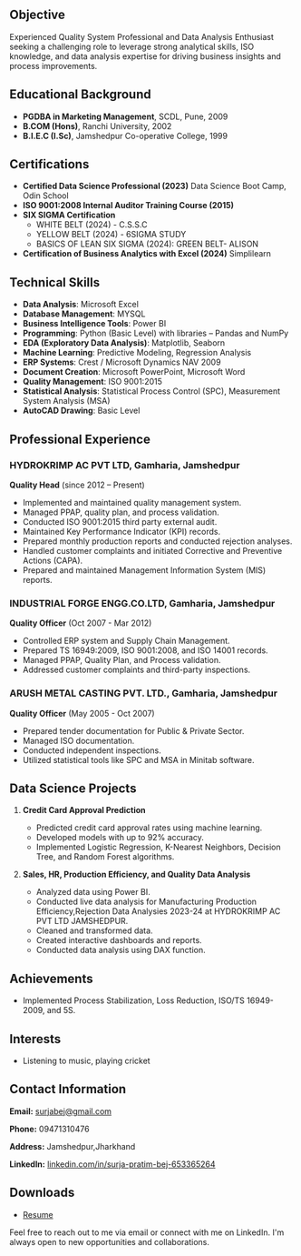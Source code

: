 ## Objective
Experienced Quality System Professional and Data Analysis Enthusiast seeking a challenging role to leverage strong analytical skills, ISO knowledge, and data analysis expertise for driving business insights and process improvements.

## Educational Background
- **PGDBA in Marketing Management**, SCDL, Pune, 2009
- **B.COM (Hons)**, Ranchi University, 2002
- **B.I.E.C (I.Sc)**, Jamshedpur Co-operative College, 1999

## Certifications
- **Certified Data Science Professional (2023)**
  Data Science Boot Camp, Odin School
- **ISO 9001:2008 Internal Auditor Training Course (2015)**
- **SIX SIGMA Certification**
  - WHITE BELT (2024) - C.S.S.C
  - YELLOW BELT (2024) - 6SIGMA STUDY
  - BASICS OF LEAN SIX SIGMA (2024): GREEN BELT- ALISON
- **Certification of Business Analytics with Excel (2024)**
  Simplilearn

## Technical Skills
- **Data Analysis**: Microsoft Excel
- **Database Management**: MYSQL
- **Business Intelligence Tools**: Power BI
- **Programming**: Python (Basic Level) with libraries – Pandas and NumPy
- **EDA (Exploratory Data Analysis)**: Matplotlib, Seaborn
- **Machine Learning**: Predictive Modeling, Regression Analysis
- **ERP Systems**: Crest / Microsoft Dynamics NAV 2009
- **Document Creation**: Microsoft PowerPoint, Microsoft Word
- **Quality Management**: ISO 9001:2015
- **Statistical Analysis**: Statistical Process Control (SPC), Measurement System Analysis (MSA)
- **AutoCAD Drawing**: Basic Level

## Professional Experience
### HYDROKRIMP AC PVT LTD, Gamharia, Jamshedpur
**Quality Head** (since 2012 – Present)
- Implemented and maintained quality management system.
- Managed PPAP, quality plan, and process validation.
- Conducted ISO 9001:2015 third party external audit.
- Maintained Key Performance Indicator (KPI) records.
- Prepared monthly production reports and conducted rejection analyses.
- Handled customer complaints and initiated Corrective and Preventive Actions (CAPA).
- Prepared and maintained Management Information System (MIS) reports.

### INDUSTRIAL FORGE ENGG.CO.LTD, Gamharia, Jamshedpur
**Quality Officer** (Oct 2007 - Mar 2012)
- Controlled ERP system and Supply Chain Management.
- Prepared TS 16949:2009, ISO 9001:2008, and ISO 14001 records.
- Managed PPAP, Quality Plan, and Process validation.
- Addressed customer complaints and third-party inspections.

### ARUSH METAL CASTING PVT. LTD., Gamharia, Jamshedpur
**Quality Officer** (May 2005 - Oct 2007)
- Prepared tender documentation for Public & Private Sector.
- Managed ISO documentation.
- Conducted independent inspections.
- Utilized statistical tools like SPC and MSA in Minitab software.

## Data Science Projects
1. **Credit Card Approval Prediction**
   - Predicted credit card approval rates using machine learning.
   - Developed models with up to 92% accuracy.
   - Implemented Logistic Regression, K-Nearest Neighbors, Decision Tree, and Random Forest algorithms.
   
2. **Sales, HR, Production Efficiency, and Quality Data Analysis**
   - Analyzed data using Power BI.
   - Conducted live data analysis for Manufacturing Production Efficiency,Rejection Data Analysies 2023-24 at HYDROKRIMP AC PVT LTD JAMSHEDPUR.
   - Cleaned and transformed data.
   - Created interactive dashboards and reports.
   - Conducted data analysis using DAX function.

 
## Achievements
- Implemented Process Stabilization, Loss Reduction, ISO/TS 16949-2009, and 5S.

## Interests
- Listening to music, playing cricket

## Contact Information

**Email:** [surjabej@gmail.com](mailto:surjabej@gmail.com)

**Phone:** 09471310476

**Address:** Jamshedpur,Jharkhand

**LinkedIn:** [linkedin.com/in/surja-pratim-bej-653365264](https://linkedin.com/in/surja-pratim-bej-653365264)

## Downloads
- [Resume](/assets/img/resume.pdf)


Feel free to reach out to me via email or connect with me on LinkedIn. I'm always open to new opportunities and collaborations.

